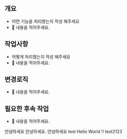 ## 개요

- 어떤 기능을 처리했는지 작성 해주세요
- 🍤 내용을 적어주세요.

## 작업사항

- 어떻게 처리했는지 작성 해주세요
- 🍤 내용을 적어주세요.

## 변경로직

- 🍤 내용을 적어주세요.

## 필요한 후속 작업

- 🍤 내용을 적어주세요.

안녕하세요
안녕하세요.
안녕하세요
test
Hello World
!!
test2123
